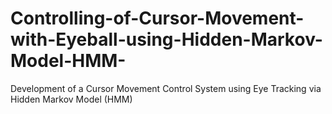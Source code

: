 # Controlling-of-Cursor-Movement-with-Eyeball-using-Hidden-Markov-Model-HMM-
Development of a Cursor Movement Control System using Eye Tracking via Hidden Markov Model (HMM)
